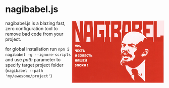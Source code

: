 # nagibabel.js

<img align="right" width="294" height="200"
     title="nagibabel.js logo" src="./logo.png">

nagibabel.js is a blazing fast, zero configuration tool to remove bad code from your project.

for global installation run `npm i nagibabel -g --ignore-scripts` and use _path_ parameter to specify target project folder (`nagibabel --path 'my/awesome/project'`)

